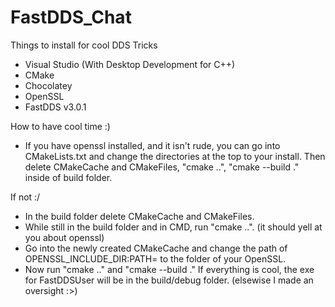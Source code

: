 # FastDDS_Chat

Things to install for cool DDS Tricks
- Visual Studio (With Desktop Development for C++)
- CMake
- Chocolatey
- OpenSSL
- FastDDS v3.0.1

How to have cool time :)
- If you have openssl installed, and it isn't rude, you can go into CMakeLists.txt and change the directories at the top to your install. Then delete CMakeCache and CMakeFiles, "cmake ..", "cmake --build ." inside of build folder.

If not :/
- In the build folder delete CMakeCache and CMakeFiles.
- While still in the build folder and in CMD, run "cmake ..". (it should yell at you about openssl)
- Go into the newly created CMakeCache and change the path of OPENSSL_INCLUDE_DIR:PATH= to the folder of your OpenSSL.
- Now run "cmake .." and "cmake --build ." If everything is cool, the exe for FastDDSUser will be in the build/debug folder. (elsewise I made an oversight :>)
